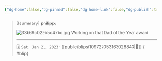 ```yaml
---
{"dg-home":false,"dg-pinned":false,"dg-home-link":false,"dg-publish":true,"tags":["dgblip"],"disabled rules":["yaml-title","yaml-title-alias","file-name-heading"],"title":"philipp on mastodon @ 2023-01-21","created-date":"2023-01-21T11:52:38","id":109727053163028850,"updated-date":"2025-05-02T08:50:43","dg-path":"blips/109727053163028843.md","permalink":"/blips/109727053163028843/","dgPassFrontmatter":true}
---
```


> [!summary] **philipp**:
>
> ![33b69c029b5c47bc.jpg](/img/user/attachments/33b69c029b5c47bc.jpg)
> Working on that Dad of the Year award
> - - -
>
> 🗓️ `Sat, Jan 21, 2023` · [[public/blips/109727053163028843\|🔗]]
{ #blip}

